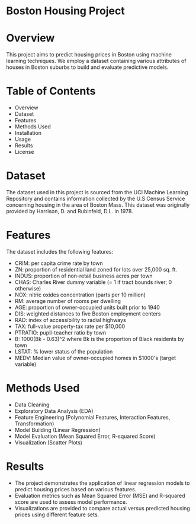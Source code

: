 # Boston Housing Project
# Overview
This project aims to predict housing prices in Boston using machine learning techniques. We employ a dataset containing various attributes of houses in Boston suburbs to build and evaluate predictive models.

# Table of Contents
- Overview
- Dataset
- Features
- Methods Used
- Installation
- Usage
- Results
- License

# Dataset
The dataset used in this project is sourced from the UCI Machine Learning Repository and contains information collected by the U.S Census Service concerning housing in the area of Boston Mass. This dataset was originally provided by Harrison, D. and Rubinfeld, D.L. in 1978.

# Features
The dataset includes the following features:

- CRIM: per capita crime rate by town
- ZN: proportion of residential land zoned for lots over 25,000 sq. ft.
- INDUS: proportion of non-retail business acres per town
- CHAS: Charles River dummy variable (= 1 if tract bounds river; 0 otherwise)
- NOX: nitric oxides concentration (parts per 10 million)
- RM: average number of rooms per dwelling
- AGE: proportion of owner-occupied units built prior to 1940
- DIS: weighted distances to five Boston employment centers
- RAD: index of accessibility to radial highways
- TAX: full-value property-tax rate per $10,000
- PTRATIO: pupil-teacher ratio by town
- B: 1000(Bk - 0.63)^2 where Bk is the proportion of Black residents by town
- LSTAT: % lower status of the population
- MEDV: Median value of owner-occupied homes in $1000's (target variable)

# Methods Used
- Data Cleaning
- Exploratory Data Analysis (EDA)
- Feature Engineering (Polynomial Features, Interaction Features, Transformation)
- Model Building (Linear Regression)
- Model Evaluation (Mean Squared Error, R-squared Score)
- Visualization (Scatter Plots)

# Results
- The project demonstrates the application of linear regression models to predict housing prices based on various features.
- Evaluation metrics such as Mean Squared Error (MSE) and R-squared score are used to assess model performance.
- Visualizations are provided to compare actual versus predicted housing prices using different feature sets.
